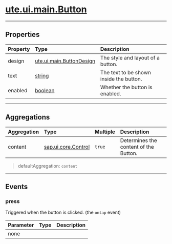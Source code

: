 # [ute.ui.main.Button](../Button.js)

***
## Properties ##

| Property            | Type                                      | Description                                                                |
| :------------------ | :---------------------------------------- | :------------------------------------------------------------------------- |
| design              | [ute.ui.main.ButtonDesign](../library.js) | The style and layout of a button.                                          |
| text                | [string](https://goo.gl/tle3QN)           | The text to be shown inside the button.                                    |
| enabled             | [boolean](https://goo.gl/KjFDba)          | Whether the button is enabled.                                             |

***
## Aggregations ##
| Aggregation         | Type                                   | Multiple | Description                                                                              |
| :------------------ | :------------------------------------- | :------- | :--------------------------------------------------------------------------------------- |
| content             | [sap.ui.core.Control](../../../../../../ZELIB/openui5/resources/sap/ui/core/Control-dbg.js) | `true` | Determines the content of the Button. |

> defaultAggregation: `content`

***
## Events ##

### press ##
Triggered when the button is clicked. (the `ontap` event)

| Parameter | Type  | Description         |
|-----------|-------|---------------------|
| none      |       |                     |
